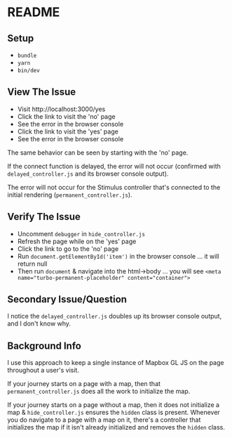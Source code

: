 # README

## Setup

- `bundle`
- `yarn`
- `bin/dev`

## View The Issue

- Visit http://localhost:3000/yes
- Click the link to visit the 'no' page
- See the error in the browser console
- Click the link to visit the 'yes' page
- See the error in the browser console

The same behavior can be seen by starting with the 'no' page.

If the connect function is delayed, the error will not occur (confirmed with `delayed_controller.js` and its browser console output).

The error will not occur for the Stimulus controller that's connected to the initial rendering (`permanent_controller.js`).

## Verify The Issue

- Uncomment `debugger` in `hide_controller.js`
- Refresh the page while on the 'yes' page
- Click the link to go to the 'no' page
- Run `document.getElementById('item')` in the browser console ... it will return null
- Then run `document` & navigate into the html->body ... you will see `<meta name="turbo-permanent-placeholder" content="container">`

## Secondary Issue/Question

I notice the `delayed_controller.js` doubles up its browser console output, and I don't know why.

## Background Info

I use this approach to keep a single instance of Mapbox GL JS on the page throughout a user's visit.

If your journey starts on a page with a map, then that `permanent_controller.js` does all the work to initialize the map.

If your journey starts on a page without a map, then it does not initialize a map & `hide_controller.js` ensures the `hidden` class is present.
Whenever you do navigate to a page with a map on it, there's a controller that initializes the map if it isn't already initialized and removes the `hidden` class.
